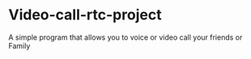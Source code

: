 # Video-call-rtc-project
A simple program that allows you to voice or video call your friends or Family
